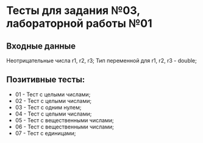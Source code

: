 # Тесты для задания №03, лабораторной работы №01

## Входные данные
Неотрицательные числа r1, r2, r3;
Тип переменной для r1, r2, r3 - double;

## Позитивные тесты:
- 01 - Тест с целыми числами;
- 02 - Тест с целыми числами;
- 03 - Тест с одним нулем;
- 04 - Тест с целыми числами;
- 05 - Тест с вещественными числами;
- 06 - Тест с вещественными числами;
- 07 - Тест с единицами;
